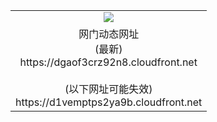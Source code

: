 ﻿<table>
  <tr></tr>
  <tr><td colspan=2 align=center><img src="https://dgaof3crz92n8.cloudfront.net/Up/oGate.jpg" /></td></tr>
  <tr><td colspan=2 align=center>网门动态网址<br/>(最新)
<br>https://dgaof3crz92n8.cloudfront.net
<br/><br/>(以下网址可能失效)
<br>https://d1vemptps2ya9b.cloudfront.net
    </td>
  </tr>
</table>
